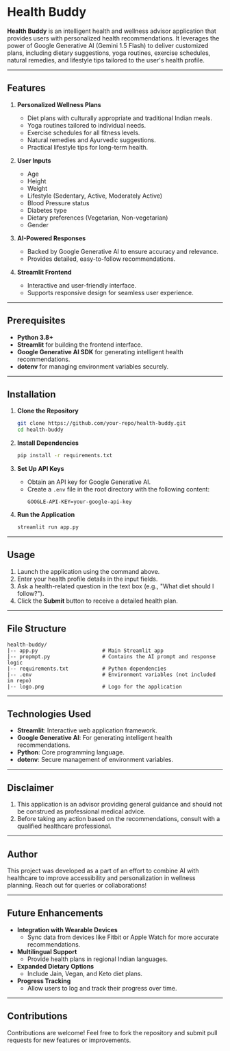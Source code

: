 # Health Buddy

**Health Buddy** is an intelligent health and wellness advisor application that provides users with personalized health recommendations. It leverages the power of Google Generative AI (Gemini 1.5 Flash) to deliver customized plans, including dietary suggestions, yoga routines, exercise schedules, natural remedies, and lifestyle tips tailored to the user's health profile.

---

## Features

1. **Personalized Wellness Plans**
   - Diet plans with culturally appropriate and traditional Indian meals.
   - Yoga routines tailored to individual needs.
   - Exercise schedules for all fitness levels.
   - Natural remedies and Ayurvedic suggestions.
   - Practical lifestyle tips for long-term health.

2. **User Inputs**
   - Age
   - Height
   - Weight
   - Lifestyle (Sedentary, Active, Moderately Active)
   - Blood Pressure status
   - Diabetes type
   - Dietary preferences (Vegetarian, Non-vegetarian)
   - Gender

3. **AI-Powered Responses**
   - Backed by Google Generative AI to ensure accuracy and relevance.
   - Provides detailed, easy-to-follow recommendations.

4. **Streamlit Frontend**
   - Interactive and user-friendly interface.
   - Supports responsive design for seamless user experience.

---

## Prerequisites

- **Python 3.8+**
- **Streamlit** for building the frontend interface.
- **Google Generative AI SDK** for generating intelligent health recommendations.
- **dotenv** for managing environment variables securely.

---

## Installation

1. **Clone the Repository**
   ```bash
   git clone https://github.com/your-repo/health-buddy.git
   cd health-buddy
   ```

2. **Install Dependencies**
   ```bash
   pip install -r requirements.txt
   ```

3. **Set Up API Keys**
   - Obtain an API key for Google Generative AI.
   - Create a `.env` file in the root directory with the following content:
     ```env
     GOOGLE-API-KEY=your-google-api-key
     ```

4. **Run the Application**
   ```bash
   streamlit run app.py
   ```

---

## Usage

1. Launch the application using the command above.
2. Enter your health profile details in the input fields.
3. Ask a health-related question in the text box (e.g., "What diet should I follow?").
4. Click the **Submit** button to receive a detailed health plan.

---

## File Structure

```plaintext
health-buddy/
|-- app.py                     # Main Streamlit app
|-- propmpt.py                 # Contains the AI prompt and response logic
|-- requirements.txt           # Python dependencies
|-- .env                       # Environment variables (not included in repo)
|-- logo.png                   # Logo for the application
```

---

## Technologies Used

- **Streamlit**: Interactive web application framework.
- **Google Generative AI**: For generating intelligent health recommendations.
- **Python**: Core programming language.
- **dotenv**: Secure management of environment variables.

---

## Disclaimer

1. This application is an advisor providing general guidance and should not be construed as professional medical advice.
2. Before taking any action based on the recommendations, consult with a qualified healthcare professional.

---

## Author

This project was developed as a part of an effort to combine AI with healthcare to improve accessibility and personalization in wellness planning. Reach out for queries or collaborations!

---

## Future Enhancements

- **Integration with Wearable Devices**
  - Sync data from devices like Fitbit or Apple Watch for more accurate recommendations.
- **Multilingual Support**
  - Provide health plans in regional Indian languages.
- **Expanded Dietary Options**
  - Include Jain, Vegan, and Keto diet plans.
- **Progress Tracking**
  - Allow users to log and track their progress over time.

---

## Contributions

Contributions are welcome! Feel free to fork the repository and submit pull requests for new features or improvements.

